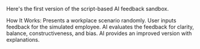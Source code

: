 Here's the first version of the script-based AI feedback sandbox.

How It Works:
Presents a workplace scenario randomly.
User inputs feedback for the simulated employee.
AI evaluates the feedback for clarity, balance, constructiveness, and bias.
AI provides an improved version with explanations.
